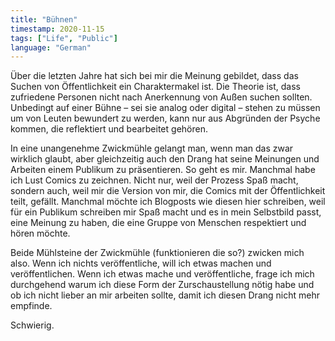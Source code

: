 ```yaml
---
title: "Bühnen"
timestamp: 2020-11-15
tags: ["Life", "Public"]
language: "German"
---
```


Über die letzten Jahre hat sich bei mir die Meinung gebildet, dass das Suchen von Öffentlichkeit ein Charaktermakel ist. Die Theorie ist, dass zufriedene Personen nicht nach Anerkennung von Außen suchen sollten. Unbedingt auf einer Bühne – sei sie analog oder digital – stehen zu müssen um von Leuten bewundert zu werden, kann nur aus Abgründen der Psyche kommen, die reflektiert und bearbeitet gehören.

In eine unangenehme Zwickmühle gelangt man, wenn man das zwar wirklich glaubt, aber gleichzeitig auch den Drang hat seine Meinungen und Arbeiten einem Publikum zu präsentieren. So geht es mir. Manchmal habe ich Lust Comics zu zeichnen. Nicht nur, weil der Prozess Spaß macht, sondern auch, weil mir die Version von mir, die Comics mit der Öffentlichkeit teilt, gefällt. Manchmal möchte ich Blogposts wie diesen hier schreiben, weil für ein Publikum schreiben mir Spaß macht und es in mein Selbstbild passt, eine Meinung zu haben, die eine Gruppe von Menschen respektiert und hören möchte.

Beide Mühlsteine der Zwickmühle (funktionieren die so?) zwicken mich also. Wenn ich nichts veröffentliche, will ich etwas machen und veröffentlichen. Wenn ich etwas mache und veröffentliche, frage ich mich durchgehend warum ich diese Form der Zurschaustellung nötig habe und ob ich nicht lieber an mir arbeiten sollte, damit ich diesen Drang nicht mehr empfinde.

Schwierig.
